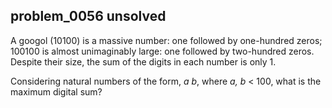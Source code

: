 ## problem_0056 unsolved
A googol (10100) is a massive number: one followed by one-hundred zeros;
100100 is almost unimaginably large: one followed by two-hundred zeros.
Despite their size, the sum of the digits in each number is only 1.

Considering natural numbers of the form, _a b_, where _a, b_ < 100, what is
the maximum digital sum?

